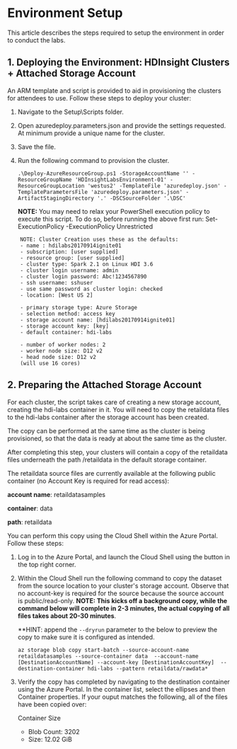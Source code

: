 # Environment Setup

This article describes the steps required to setup the environment in order to conduct the labs. 


## 1. Deploying the Environment: HDInsight Clusters + Attached Storage Account
An ARM template and script is provided to aid in provisioning the clusters for attendees to use. Follow these steps to deploy your cluster:

1. Navigate to the Setup\Scripts folder. 
2. Open azuredeploy.parameters.json and provide the settings requested. At minimum provide a unique name for the cluster.
3. Save the file.
4. Run the following command to provision the cluster.

    ```
    .\Deploy-AzureResourceGroup.ps1 -StorageAccountName '' -ResourceGroupName 'HDInsightLabsEnvironment-01' -ResourceGroupLocation 'westus2' -TemplateFile 'azuredeploy.json' -TemplateParametersFile 'azuredeploy.parameters.json' -ArtifactStagingDirectory '.' -DSCSourceFolder '.\DSC'
    ```

    **NOTE:** You may need to relax your PowerShell execution policy to execute this script. To do so, before running the above first run:
    Set-ExecutionPolicy -ExecutionPolicy Unrestricted

```
    NOTE: Cluster Creation uses these as the defaults:
    - name : hdilabs20170914ignite01  
    - subscription: [user supplied]  
    - resource group: [user supplied] 
    - cluster type: Spark 2.1 on Linux HDI 3.6
    - cluster login username: admin
    - cluster login password: Abc!1234567890
    - ssh username: sshuser
    - use same password as cluster login: checked
    - location: [West US 2]

    - primary storage type: Azure Storage
    - selection method: access key
    - storage account name: [hdilabs20170914ignite01]
    - storage account key: [key]
    - default container: hdi-labs

    - number of worker nodes: 2
    - worker node size: D12 v2
    - head node size: D12 v2
    (will use 16 cores)
```

## 2. Preparing the Attached Storage Account
For each cluster, the script takes care of creating a new storage account, creating the hdi-labs container in it. You will need to copy the retaildata files to the hdi-labs container after the storage account has been created. 

The copy can be performed at the same time as the cluster is being provisioned, so that the data is ready at about the same time as the cluster.

After completing this step, your clusters will contain a copy of the retaildata files underneath the path /retaildata in the default storage container. 

The retaildata source files are currently available at the following public container (no Account Key is required for read access):

**account name**: retaildatasamples

**container**: data

**path**: retaildata

You can perform this copy using the Cloud Shell within the Azure Portal. Follow these steps:
1. Log in to the Azure Portal, and launch the Cloud Shell using the button in the top right corner.
2. Within the Cloud Shell run the following command to copy the dataset from the source location to your cluster's storage account. Observe that no account-key is required for the source because the source account is public/read-only. **NOTE: This kicks off a background copy, while the command below will complete in 2-3 minutes, the actual copying of all files takes about 20-30 minutes**.

    **HINT: append the ```--dryrun``` parameter to the below to preview the copy to make sure it is configured as intended.

    ```
    az storage blob copy start-batch --source-account-name retaildatasamples --source-container data  --account-name [DestinationAccountName] --account-key [DestinationAccountKey]  --destination-container hdi-labs --pattern retaildata/rawdata*

    ```

3. Verify the copy has completed by navigating to the destination container using the Azure Portal. In the container list, select the ellipses and then Container properties. If your ouput matches the following, all of the files have been copied over:

    Container Size
    * Blob Count: 3202
    * Size: 12.02 GiB
